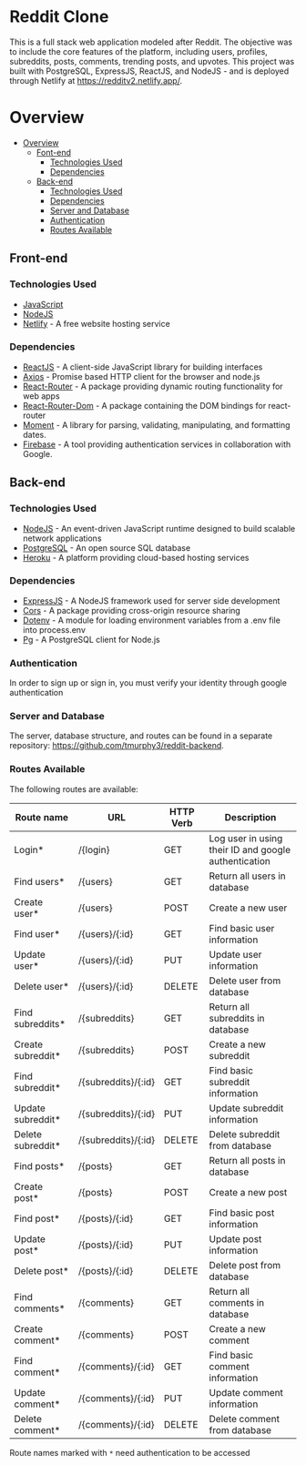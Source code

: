 # Reddit Clone

This is a full stack web application modeled after Reddit. The objective was to include the core features of the platform, including users, profiles, subreddits, posts, comments, trending posts, and upvotes. This project was built with PostgreSQL, ExpressJS, ReactJS, and NodeJS - and is deployed through Netlify at https://redditv2.netlify.app/.

# Overview

- [Overview](#overview)
  - [Font-end](#front-end)
    - [Technologies Used](#technologies-used)
    - [Dependencies](#dependencies)
  - [Back-end](#back-end)
    - [Technologies Used](#technologies-used-1)
    - [Dependencies](#dependencies-1)
    - [Server and Database](#server-and-database)
    - [Authentication](#authentication)
    - [Routes Available](#routes-available)

## Front-end

### Technologies Used

- [JavaScript](https://www.javascript.com/)
- [NodeJS](https://nodejs.org/en/)
- [Netlify](https://www.netlify.com/) - A free website hosting service

### Dependencies

- [ReactJS](https://reactjs.org/) - A client-side JavaScript library for building interfaces
- [Axios](https://www.npmjs.com/package/axios) - Promise based HTTP client for the browser and node.js
- [React-Router](https://www.npmjs.com/package/react-router) - A package providing dynamic routing functionality for web apps
- [React-Router-Dom](https://www.npmjs.com/package/react-router-dom) - A package containing the DOM bindings for react-router
- [Moment](https://www.npmjs.com/package/moment) - A library for parsing, validating, manipulating, and formatting dates.
- [Firebase](https://firebase.google.com/) - A tool providing authentication services in collaboration with Google.

## Back-end 

### Technologies Used

- [NodeJS](https://nodejs.org/en/) - An event-driven JavaScript runtime designed to build scalable network applications
- [PostgreSQL](https://www.postgresql.org/) - An open source SQL database
- [Heroku](https://www.heroku.com/) - A platform providing cloud-based hosting services

### Dependencies

- [ExpressJS](https://expressjs.com/) - A NodeJS framework used for server side development
- [Cors](https://www.npmjs.com/package/cors) - A package providing cross-origin resource sharing
- [Dotenv](https://www.npmjs.com/package/dotenv) - A module for loading environment variables from a .env file into process.env
- [Pg](https://node-postgres.com/) - A PostgreSQL client for Node.js

### Authentication

In order to sign up or sign in, you must verify your identity through google authentication

### Server and Database

The server, database structure, and routes can be found in a separate repository: https://github.com/tmurphy3/reddit-backend.

### Routes Available

The following routes are available:

| **Route name**        | **URL**                 | **HTTP Verb** | **Description**                                                   |
| ---------------       | ----------------------- | ------------- | ----------------------------------------------------------------- |
| Login*                | /{login}                | GET           | Log user in using their ID and google authentication              |
| Find users*           | /{users}                | GET           | Return all users in database                                      |    
| Create user*          | /{users}                | POST          | Create a new user                                                 |       
| Find user*            | /{users}/{:id}          | GET           | Find basic user information                                       |    
| Update user*          | /{users}/{:id}          | PUT           | Update user information                                           |       
| Delete user*          | /{users}/{:id}          | DELETE        | Delete user from database                                         |   
| Find subreddits*      | /{subreddits}           | GET           | Return all subreddits in database                                 |    
| Create subreddit*     | /{subreddits}           | POST          | Create a new subreddit                                            |       
| Find subreddit*       | /{subreddits}/{:id}     | GET           | Find basic subreddit information                                  |    
| Update subreddit*     | /{subreddits}/{:id}     | PUT           | Update subreddit information                                      |       
| Delete subreddit*     | /{subreddits}/{:id}     | DELETE        | Delete subreddit from database                                    |  
| Find posts*           | /{posts}                | GET           | Return all posts in database                                      |    
| Create post*          | /{posts}                | POST          | Create a new post                                                 |       
| Find post*            | /{posts}/{:id}          | GET           | Find basic post information                                       |    
| Update post*          | /{posts}/{:id}          | PUT           | Update post information                                           |       
| Delete post*          | /{posts}/{:id}          | DELETE        | Delete post from database                                         | 
| Find comments*        | /{comments}             | GET           | Return all comments in database                                   |    
| Create comment*       | /{comments}             | POST          | Create a new comment                                              |       
| Find comment*         | /{comments}/{:id}       | GET           | Find basic comment information                                    |    
| Update comment*       | /{comments}/{:id}       | PUT           | Update comment information                                        |       
| Delete comment*       | /{comments}/{:id}       | DELETE        | Delete comment from database                                      | 

Route names marked with `*` need authentication to be accessed
